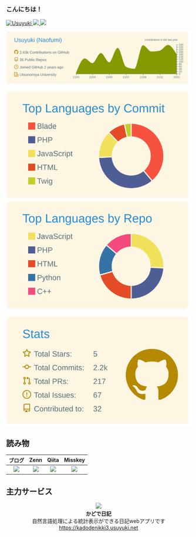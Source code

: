 ### こんにちは！ 
<!-- バッチコーナー -->
<p align="left"> 
  <a href="https://github.com/Usuyuki/usuyuki/">
    <img src="https://komarev.com/ghpvc/?username=Usuyuki" alt="Usuyuki" />
  </a>
  <a href="http://twitter.com/usuyuki26">
    <img height="20" src="https://img.shields.io/twitter/follow/usuyuki26?label=Twitter&logo=twitter&style=flat" />
  </a>
  <a href="https://github.com/Usuyuki">
    <img height="20" src="https://img.shields.io/github/followers/Usuyuki?label=follow&logo=github&style=flat" />
  </a>
</p>
<!--統計コーナー(github-profile-summary-cardsを利用しています) -->

[![](https://raw.githubusercontent.com/Usuyuki/Usuyuki/master/profile-summary-card-output/solarized/0-profile-details.svg)](https://github.com/vn7n24fzkq/github-profile-summary-cards)

[![](https://raw.githubusercontent.com/Usuyuki/Usuyuki/master/profile-summary-card-output/solarized/2-most-commit-language.svg)](https://github.com/vn7n24fzkq/github-profile-summary-cards)
[![](https://raw.githubusercontent.com/Usuyuki/Usuyuki/master/profile-summary-card-output/solarized/1-repos-per-language.svg)](https://github.com/vn7n24fzkq/github-profile-summary-cards)

[![](https://raw.githubusercontent.com/Usuyuki/Usuyuki/master/profile-summary-card-output/solarized/3-stats.svg)](https://github.com/vn7n24fzkq/github-profile-summary-cards)


<!--<a href="https://github.com/anuraghazra/github-readme-stats">
  <img align="left" src="https://github-readme-stats.vercel.app/api/top-langs/?username=Usuyuki&count_private=true&show_icons=true&theme=dracula" />
</a>-->


## 読み物

|  ブログ  |  Zenn  | Qiita | Misskey |
| :----: | :----: | :----: | :----: |
|<a href="https://blog.usuyuki.net" target="_blank" rel="noopener noreferrer"><img src="https://user-images.githubusercontent.com/63891531/150616629-78f44721-b411-4f32-b5fc-f0ff54a2aa78.png" width="20%"></a>|<a href = "https://zenn.dev/usuyuki"  target="_blank" rel="noopener noreferrer"><img src="https://user-images.githubusercontent.com/63891531/150616750-d9d004c9-7cd4-4bbf-bc56-3758dcc901a6.svg" width="20%"></a>| <a href = "https://qiita.com/Usuyuki"  target="_blank" rel="noopener noreferrer"><img src="https://user-images.githubusercontent.com/63891531/150616655-5b86c39d-3174-4a4a-a69b-1d5b2dc23d42.png" width="20%"></a> |<a href = "https://misskey.io/@usuyuki"  target="_blank" rel="noopener noreferrer"><img src="https://user-images.githubusercontent.com/63891531/150679239-8d4acb9e-5ab7-403e-b76b-81e795d71932.svg" width="40%"></a> |

## 主力サービス



<div align="center">
   <a href="https://kadodenikki3.usuyuki.net" target="_blank" rel="noopener noreferrer">
    <img src="https://user-images.githubusercontent.com/63891531/150483510-788a66bb-8e2e-4e13-a8a7-b0814d557ccb.png">
  </a>
    <br>
  <b>かどで日記</b>
  <br>
自然言語処理による統計表示ができる日記webアプリです
  <br>
  <a href="https://kadodenikki3.usuyuki.net" target="_blank" rel="noopener noreferrer">https://kadodenikki3.usuyuki.net</a>
</div>
